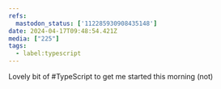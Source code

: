 ```yaml
---
refs:
  mastodon_status: ['112285930908435148']
date: 2024-04-17T09:48:54.421Z
media: ["225"]
tags:
  - label:typescript
---
```


Lovely bit of #TypeScript to get me started this morning (not)
